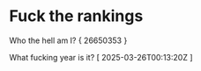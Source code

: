 # Fuck the rankings

Who the hell am I?
{ 26650353 }

What fucking year is it?
[ 2025-03-26T00:13:20Z ]
